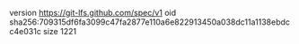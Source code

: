 version https://git-lfs.github.com/spec/v1
oid sha256:709315df6fa3099c47fa2877e110a6e822913450a038dc11a1138ebdcc4e031c
size 1221
